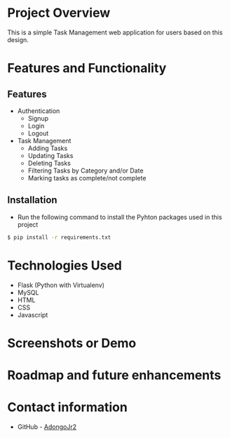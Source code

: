 # Project Overview
This is a simple Task Management web application for users based on this design.

# Features and Functionality
## Features
- Authentication
  - Signup 
  - Login
  - Logout
- Task Management
  - Adding Tasks
  - Updating Tasks
  - Deleting Tasks
  - Filtering Tasks by Category and/or Date
  - Marking tasks as complete/not complete
## Installation
- Run the following command to install the Pyhton packages used in this project 
```bash
$ pip install -r requirements.txt
```

# Technologies Used
- Flask (Python with Virtualenv)
- MySQL
- HTML
- CSS
- Javascript

# Screenshots or Demo

# Roadmap and future enhancements

# Contact information
- GitHub - <a href="https://github.com/AdongoJr2" target="_blank">AdongoJr2</a>
